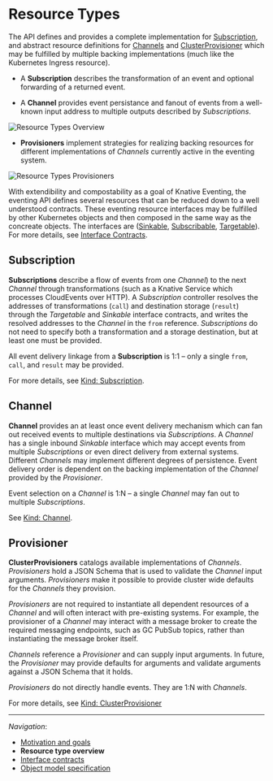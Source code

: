 # Resource Types

The API defines and provides a complete implementation for
[Subscription](spec.md#kind-subscription), and abstract resource definitions
for [Channels](spec.md#kind-channel) and [ClusterProvisioner](spec.md#kind-clusterprovisioner)
which may be fulfilled by multiple backing implementations (much like the
Kubernetes Ingress resource).

- A **Subscription** describes the transformation of an event and optional
  forwarding of a returned event.

- A **Channel** provides event persistance and fanout of events from a
  well-known input address to multiple outputs described by _Subscriptions_.

<!-- This image is sourced from https://drive.google.com/open?id=10mmXzDb8S_4_ZG_hcBr7s4HPISyBqcqeJLTXLwkilRc -->

![Resource Types Overview](images/resource-types-overview.svg)

- **Provisioners** implement strategies for realizing backing resources for
  different implementations of _Channels_ currently active in the eventing
  system.

<!-- This image is sourced from https://drive.google.com/open?id=1o_0Xh5VjwpQ7Px08h_Q4qnaOdMjt4yCEPixRFwJQjh8 -->

![Resource Types Provisioners](images/resource-types-provisioner.svg)

With extendibility and compostability as a goal of Knative Eventing, the
eventing API defines several resources that can be reduced down to a well
understood contracts. These eventing resource interfaces may be fulfilled by
other Kubernetes objects and then composed in the same way as the concreate
objects. The interfaces are ([Sinkable](interfaces.md#sinkable),
[Subscribable](interfaces.md#Subscribable),
[Targetable](interfaces.md#targetable)). For more details, see
[Interface Contracts](interfaces.md).

## Subscription

**Subscriptions** describe a flow of events from one _Channel_) to the next
_Channel_ through transformations (such as a Knative Service which processes
CloudEvents over HTTP). A _Subscription_ controller resolves the addresses of
transformations (`call`) and destination storage (`result`) through the
_Targetable_ and _Sinkable_ interface contracts, and writes the resolved
addresses to the _Channel_ in the `from` reference. _Subscriptions_ do not need
to specify both a transformation and a storage destination, but at least one
must be provided.

All event delivery linkage from a **Subscription** is 1:1 – only a single
`from`, `call`, and `result` may be provided.

For more details, see [Kind: Subscription](spec.md#kind-subscription).

## Channel

**Channel** provides an at least once event delivery mechanism which can fan
out received events to multiple destinations via _Subscriptions_. A _Channel_
has a single inbound _Sinkable_ interface which may accept events from multiple
_Subscriptions_ or even direct delivery from external systems. Different
_Channels_ may implement different degrees of persistence. Event delivery order
is dependent on the backing implementation of the _Channel_ provided by the
_Provisioner_.

Event selection on a _Channel_ is 1:N – a single _Channel_ may fan out to
multiple _Subscriptions_.

See [Kind: Channel](spec.md#kind-channel).

## Provisioner

**ClusterProvisioners** catalogs available implementations of _Channels_.
_Provisioners_ hold a JSON Schema that is used to validate the _Channel_ input
arguments. _Provisioners_ make it possible to provide cluster wide defaults for
the _Channels_ they provision.

_Provisioners_ are not required to instantiate all dependent resources
of a _Channel_ and will often interact with pre-existing systems. For example,
the provisioner of a _Channel_ may interact with a message broker to create the
required messaging endpoints, such as GC PubSub topics, rather than
instantiating the message broker itself.

_Channels_ reference a _Provisioner_ and can supply input arguments. In future,
the _Provisioner_ may provide defaults for arguments and validate arguments
against a JSON Schema that it holds.

_Provisioners_ do not directly handle events. They are 1:N with _Channels_.

For more details, see [Kind: ClusterProvisioner](#kind-clusterprovisioner)

---

_Navigation_:

- [Motivation and goals](motivation.md)
- **Resource type overview**
- [Interface contracts](interfaces.md)
- [Object model specification](spec.md)
